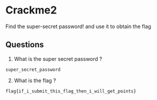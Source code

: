 # Crackme2

Find the super-secret password! and use it to obtain the flag

## Questions
1. What is the super secret password ?
```
super_secret_password
```

2. What is the flag ?
```
flag{if_i_submit_this_flag_then_i_will_get_points}
```